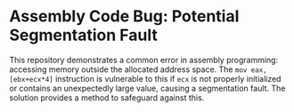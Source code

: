# Assembly Code Bug: Potential Segmentation Fault

This repository demonstrates a common error in assembly programming: accessing memory outside the allocated address space.  The `mov eax, [ebx+ecx*4]` instruction is vulnerable to this if `ecx` is not properly initialized or contains an unexpectedly large value, causing a segmentation fault.  The solution provides a method to safeguard against this.